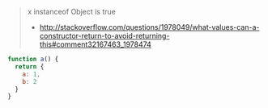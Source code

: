 > x instanceof Object is true
> - http://stackoverflow.com/questions/1978049/what-values-can-a-constructor-return-to-avoid-returning-this#comment32167463_1978474

```javascript
function a() {
  return {
    a: 1,
    b: 2
  }
}
```
